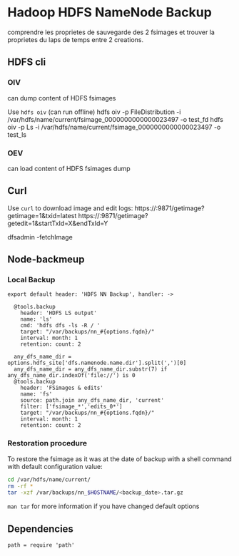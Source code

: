
# Hadoop HDFS NameNode Backup

comprendre les proprietes de sauvegarde des 2 fsimages et trouver la proprietes du laps de temps entre 2 creations.

## HDFS cli

### OIV

can dump content of HDFS fsimages

Use `hdfs oiv` (can run offline)
hdfs oiv -p FileDistribution -i /var/hdfs/name/current/fsimage_0000000000000023497 -o test_fd
hdfs oiv -p Ls -i /var/hdfs/name/current/fsimage_0000000000000023497 -o test_ls

### OEV

can load content of HDFS fsimages dump

## Curl

Use `curl` to download image and edit logs:
https://<namenode>:9871/getimage?getimage=1&txid=latest
https://<namenode>:9871/getimage?getedit=1&startTxId=X&endTxId=Y

dfsadmin -fetchImage

## Node-backmeup

### Local Backup

    export default header: 'HDFS NN Backup', handler: ->

      @tools.backup
        header: 'HDFS LS output'
        name: 'ls'
        cmd: 'hdfs dfs -ls -R / '
        target: "/var/backups/nn_#{options.fqdn}/"
        interval: month: 1
        retention: count: 2

      any_dfs_name_dir = options.hdfs_site['dfs.namenode.name.dir'].split(',')[0]
      any_dfs_name_dir = any_dfs_name_dir.substr(7) if any_dfs_name_dir.indexOf('file://') is 0
      @tools.backup
        header: 'FSimages & edits'
        name: 'fs'
        source: path.join any_dfs_name_dir, 'current'
        filter: ['fsimage_*','edits_0*']
        target: "/var/backups/nn_#{options.fqdn}/"
        interval: month: 1
        retention: count: 2

### Restoration procedure

To restore the fsimage as it was at the date of backup with a shell command
with default configuration value:
```bash
cd /var/hdfs/name/current/
rm -rf *
tar -xzf /var/backups/nn_$HOSTNAME/<backup_date>.tar.gz
```

`man tar` for more information if you have changed default options

## Dependencies

    path = require 'path'

